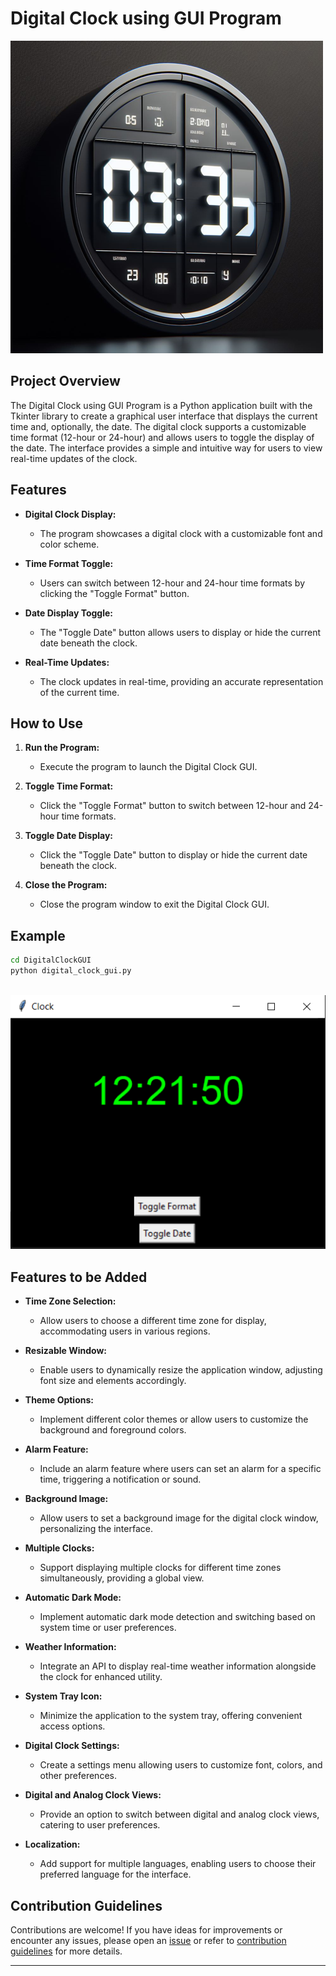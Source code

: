 # Digital Clock using GUI Program

![Digital Clock](../assets/images/readme_images/digital_clock_gui.png)

## Project Overview

The Digital Clock using GUI Program is a Python application built with the Tkinter library to create a graphical user interface that displays the current time and, optionally, the date. The digital clock supports a customizable time format (12-hour or 24-hour) and allows users to toggle the display of the date. The interface provides a simple and intuitive way for users to view real-time updates of the clock.

## Features

- **Digital Clock Display:**

  - The program showcases a digital clock with a customizable font and color scheme.

- **Time Format Toggle:**

  - Users can switch between 12-hour and 24-hour time formats by clicking the "Toggle Format" button.

- **Date Display Toggle:**

  - The "Toggle Date" button allows users to display or hide the current date beneath the clock.

- **Real-Time Updates:**
  - The clock updates in real-time, providing an accurate representation of the current time.

## How to Use

1. **Run the Program:**

   - Execute the program to launch the Digital Clock GUI.

2. **Toggle Time Format:**

   - Click the "Toggle Format" button to switch between 12-hour and 24-hour time formats.

3. **Toggle Date Display:**

   - Click the "Toggle Date" button to display or hide the current date beneath the clock.

4. **Close the Program:**
   - Close the program window to exit the Digital Clock GUI.

## Example

```bash
cd DigitalClockGUI
python digital_clock_gui.py
```

\
![Clock](../assets/images/output_images/digital_clock_gui_output.png)

## Features to be Added

- **Time Zone Selection:**

  - Allow users to choose a different time zone for display, accommodating users in various regions.

- **Resizable Window:**

  - Enable users to dynamically resize the application window, adjusting font size and elements accordingly.

- **Theme Options:**

  - Implement different color themes or allow users to customize the background and foreground colors.

- **Alarm Feature:**

  - Include an alarm feature where users can set an alarm for a specific time, triggering a notification or sound.

- **Background Image:**

  - Allow users to set a background image for the digital clock window, personalizing the interface.

- **Multiple Clocks:**

  - Support displaying multiple clocks for different time zones simultaneously, providing a global view.

- **Automatic Dark Mode:**

  - Implement automatic dark mode detection and switching based on system time or user preferences.

- **Weather Information:**

  - Integrate an API to display real-time weather information alongside the clock for enhanced utility.

- **System Tray Icon:**

  - Minimize the application to the system tray, offering convenient access options.

- **Digital Clock Settings:**

  - Create a settings menu allowing users to customize font, colors, and other preferences.

- **Digital and Analog Clock Views:**

  - Provide an option to switch between digital and analog clock views, catering to user preferences.

- **Localization:**
  - Add support for multiple languages, enabling users to choose their preferred language for the interface.

## Contribution Guidelines

Contributions are welcome! If you have ideas for improvements or encounter any issues, please open an [issue](https://github.com/vrm-piyush/Python-Projects/issues/new/choose) or refer to [contribution guidelines](../CONTRIBUTING.md) for more details.

---
